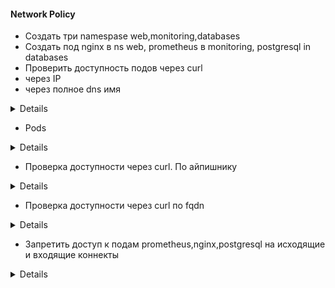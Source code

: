 #### Network Policy
* Создать три namespase web,monitoring,databases
* Создать под nginx в ns web, prometheus в monitoring, postgresql in databases
* Проверить доступность подов через curl 
* через IP
* через полное dns имя

<details>

```yaml
---
apiVersion: v1
kind: Namespace
metadata:
  creationTimestamp: null
  name: web
spec: {}
status: {}
---
apiVersion: v1
kind: Namespace
metadata:
  creationTimestamp: null
  name: web
spec: {}
status: {}
---
apiVersion: v1
kind: Namespace
metadata:
  creationTimestamp: null
  name: databases
spec: {}
status: {}
```

</details>

* Pods
<details>

```yaml

---
apiVersion: v1
kind: Pod
metadata:
  creationTimestamp: null
  labels:
    run: nginx
  name: nginx
  namespace: web
spec:
  containers:
  - image: nginx
    name: nginx
    resources: {}
  dnsPolicy: ClusterFirst
  restartPolicy: Always
status: {}
---
apiVersion: v1
kind: Pod
metadata:
  creationTimestamp: null
  labels:
    run: prometheus
  name: prometheus
  namespace: monitoring
spec:
  containers:
  - image: prom/prometheus
    name: prometheus
  - image: nginx
    name: nginx
    resources: {}
  dnsPolicy: ClusterFirst
  restartPolicy: Always
status: {}
---
apiVersion: v1
kind: Pod
metadata:
  creationTimestamp: null
  labels:
    run: postgresql
  name: postgresql
  namespace: databases
spec:
  containers:
  - image: postgres:10.4
    name: postgresql
  - image: nginx
    name: nginx
    resources: {}
  dnsPolicy: ClusterFirst
  restartPolicy: Always
status: {}
```
</details>

* Проверка доступности через curl. По айпишнику
<details>

```bash
kubectl get pods -A -owide
kubectl -n web exec nginx -- curl 10.40.0.2:9090  
curl 10.40.0.2:9090
```

</details>

* Проверка доступности через curl по fqdn
<details>

```bash
kubectl -n web exec nginx -- curl prometheus.monitoring.svc.cluster.local:9090  
```

</details>

* Запретить доступ к подам prometheus,nginx,postgresql на исходящие и входящие коннекты

<details>

```yaml
apiVersion: networking.k8s.io/v1
kind: NetworkPolicy
metadata:
  name: deny-ns-web
  namespace: web
spec:
  podSelector: {}
  policyTypes:
  - Ingress
  - Egress
---
apiVersion: networking.k8s.io/v1
kind: NetworkPolicy
metadata:
  name: deny-ns-monitoring
  namespace: monitoring
spec:
  podSelector: {}
  policyTypes:
  - Ingress
  - Egress
---
apiVersion: networking.k8s.io/v1
kind: NetworkPolicy
metadata:
  name: deny-ns-databases
  namespace: web
spec:
  podSelector: {}
  policyTypes:
  - Ingress
  - Egress
  ```

</details>